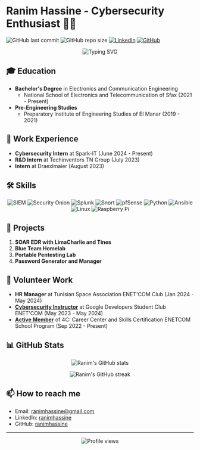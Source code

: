 # Ranim Hassine - Cybersecurity Enthusiast 👨‍💻  
  
![GitHub last commit](https://img.shields.io/github/last-commit/ranimhassine/Resume)
![GitHub repo size](https://img.shields.io/github/repo-size/ranimhassine/Resume)
[![LinkedIn](https://img.shields.io/badge/-LinkedIn-blue?style=flat-square&logo=Linkedin&logoColor=white&link=https://www.linkedin.com/in/ranimhassine/)](https://www.linkedin.com/in/ranimhassine/)
[![GitHub](https://img.shields.io/badge/-GitHub-181717?style=flat-square&logo=github&link=https://github.com/ranimhassine)](https://github.com/ranimhassine)

<p align="center">
  <img src="https://readme-typing-svg.herokuapp.com?font=Fira+Code&pause=1000&color=2196F3&center=true&vCenter=true&width=435&lines=+++++++++++Electronics+Engineer;Cybersecurity+Specialist;SIEM+Expert;Network+Security+Enthusiast" alt="Typing SVG" />
</p>

## 🎓 Education

- **Bachelor's Degree** in Electronics and Communication Engineering
  - National School of Electronics and Telecommunication of Sfax (2021 - Present)
- **Pre-Engineering Studies**
  - Preparatory Institute of Engineering Studies of El Manar (2019 - 2021)

## 💼 Work Experience

- **Cybersecurity Intern** at Spark-IT (June 2024 - Present)
- **R&D Intern** at Techinventors TN Group (July 2023)
- **Intern** at Draexlmaier (August 2023)

## 🛠 Skills

<p align="center">
  <img src="https://img.shields.io/badge/-SIEM-05122A?style=flat&logo=siem" alt="SIEM"/>
  <img src="https://img.shields.io/badge/-Security%20Onion-05122A?style=flat&logo=security" alt="Security Onion"/>
  <img src="https://img.shields.io/badge/-Splunk-05122A?style=flat&logo=splunk" alt="Splunk"/>
  <img src="https://img.shields.io/badge/-Snort-05122A?style=flat&logo=snort" alt="Snort"/>
  <img src="https://img.shields.io/badge/-pfSense-05122A?style=flat&logo=pfsense" alt="pfSense"/>
  <img src="https://img.shields.io/badge/-Python-05122A?style=flat&logo=python" alt="Python"/>
  <img src="https://img.shields.io/badge/-Ansible-05122A?style=flat&logo=ansible" alt="Ansible"/>
  <img src="https://img.shields.io/badge/-Linux-05122A?style=flat&logo=linux" alt="Linux"/>
  <img src="https://img.shields.io/badge/-Raspberry%20Pi-05122A?style=flat&logo=raspberry-pi" alt="Raspberry Pi"/>
</p>

## 🚀 Projects

1. **SOAR EDR with LimaCharlie and Tines**
2. **Blue Team Homelab**
3. **Portable Pentesting Lab**
4. **Password Generator and Manager**

## 🌟 Volunteer Work

- **HR Manager** at Tunisian Space Association ENET'COM Club (Jan 2024 - May 2024)
- [**Cybersecurity Instructor**](https://github.com/ranimhassine/My-resume/blob/main/GDSC%20Certificate%20of%20Completion%20-%20Ranim%20Hassine.pdf) at Google Developers Student Club ENET'COM (May 2023 - May 2024)
- [**Active Member**]([https://github.com/ranimhassine/My-resume/blob/main/GDSC%20Certificate%20of%20Completion%20-%20Ranim%20Hassine.pdf](https://github.com/ranimhassine/My-resume/blob/main/ipoc.jpg)) of 4C: Career Center and Skills Certification ENETCOM School Program (Sep 2022 - Present)

## 📊 GitHub Stats

<p align="center">
  <img src="https://github-readme-stats.vercel.app/api?username=ranimhassine&show_icons=true&theme=radical" alt="Ranim's GitHub stats" />
</p>

<p align="center">
  <img src="https://github-readme-streak-stats.herokuapp.com/?user=ranimhassine&theme=radical" alt="Ranim's GitHub streak" />
</p>

## 📫 How to reach me

- Email: ranimhassine@gmail.com
- LinkedIn: [ranimhassine](https://www.linkedin.com/in/ranimhassine)
- GitHub: [ranimhassine](https://github.com/ranimhassine)

---

<p align="center">
  <img src="https://komarev.com/ghpvc/?username=ranimhassine&color=blueviolet" alt="Profile views" />
</p>
